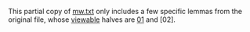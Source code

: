 This partial copy of [mw.txt](mw.txt) only includes a few specific lemmas from the original file, whose [viewable](../../../viewable) halves are [01](../../../../viewable/blob/main/csl-orig/v00/csl-data/MWScan/2020/orig/01) and [02].
